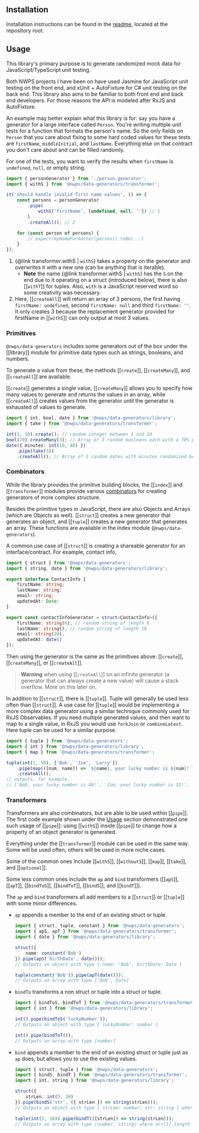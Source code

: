 ## Installation

Installation instructions can be found in the [readme](../../index.html), located at the repository root.

## Usage

This library's primary purpose is to generate randomized mock data for JavaScript/TypeScript unit testing.

Both NWPS projects I have been on have used Jasmine for JavaScript unit testing on the front end, and xUnit + AutoFixture for C# unit testing on the back end. This library also aims to be familiar to both front end and back end developers. For those reasons the API is modeled after RxJS and AutoFixture.

An example may better explain what this library is for: say you have a generator for a large interface called `Person`. You're writing multiple unit tests for a function that formats the person's name. So the only fields on `Person` that you care about fixing to some hard coded values for these tests are `firstName`, `middleInitial`, and `lastName`.
Everything else on that contract you don't care about and can be filled randomly.

For one of the tests, you want to verify the results when `firstName` is `undefined`, `null`, or empty string.

```typescript
import { personGenerator } from './person.generator';
import { withS } from '@nwps/data-generators/transformer';

it('should handle invalid first name values', () => {
    const persons = personGenerator
        .pipe(
            withS('firstName', [undefined, null, '']) // 1
        )
        .createAll(); // 2

    for (const person of persons) {
        // expect(myNameFormatter(person)).toBe(...)
    }
});
```

1. {@link transformer.withS | `withS`} takes a property on the generator and overwrites it with a new one (can be anything that is iterable).
    - **Note** the name {@link transformer.withS | `withS`} has the `S` on the end due to it operating on a struct (introduced below), there is also [[`withT`]] for tuples. Also, `with` is a JavaScript reserved word so some creativity was necessary.
2. Here, [[`createAll`]] will return an array of 3 persons, the first having `firstName: undefined`, second `firstName: null` and third `firstName: ''`.
   It only creates 3 because the replacement generator provided for firstName in [[`withS`]] can only output at most 3 values.

### Primitives

`@nwps/data-generators` includes some generators out of the box under the [[library]] module for primitive data types such as strings, booleans, and numbers.

To generate a value from these, the methods [[`create`]], [[`createMany`]], and [[`createAll`]] are available.

[[`create`]] generates a single value, [[`createMany`]] allows you to specify how many values to generate and returns the values in an array, while [[`createAll`]] creates values from the generator until the generator is exhausted of values to generate.

```typescript
import { int, bool, date } from '@nwps/data-generators/library';
import { take } from '@nwps/data-generators/transformer';

int(1, 10).create(); // random integer between 1 and 10
bool(70).createMany(3); // Array of 3 random booleans each with a 70% probability of being true
date({ minutes: int(10, 40) })
    .pipe(take(3))
    .createAll(); // Array of 3 random dates with minutes randomized between 10 and 40
```

### Combinators

While the library provides the primitive building blocks, the [[`index`]] and [[`transformer`]] modules provide various [combinators](https://en.wikipedia.org/wiki/Combinatory_logic#In_computing) for creating generators of more complex structure.

Besides the primitive types in JavaScript, there are also Objects and Arrays (which are Objects as well). [[`struct`]] creates a new generator that generates an object, and [[`tuple`]] creates a new generator that generates an array. These functions are available in the index module (`@nwps/data-generators`).

A common use case of [[`struct`]] is creating a shareable generator for an interface/contract. For example, contact info,

```typescript
import { struct } from '@nwps/data-generators';
import { string, date } from '@nwps/data-generators/library';

export interface ContactInfo {
    firstName: string;
    lastName: string;
    email: string;
    updatedAt: Date;
}

export const contactInfoGenerator = struct<ContactInfo>({
    firstName: string(6), // random string of length 6
    lastName: string(), // random string of length 10
    email: string(20),
    updatedAt: date()
});
```

Then using the generator is the same as the primitives above: [[`create`]], [[`createMany`]], or [[`createAll`]].

> **Warning** when using [[`createAll`]] on an infinite generator (a generator that can always create a new value) will cause a stack overflow. More on this later on.

In addition to [[`struct`]], there is [[`tuple`]]. Tuple will generally be used less often than [[`struct`]]. A use case for [[`tuple`]] would be implementing a more complex data generator
using a similar technique commonly used for RxJS Observables. If you need multiple generated values, and then want to map to a single value, in RxJS you would use `forkJoin` or `combineLatest`. Here tuple can be used for a similar purpose.

```typescript
import { tuple } from '@nwps/data-generators';
import { int } from '@nwps/data-generators/library';
import { map } from '@nwps/data-generators/transformer';

tuple(int(1, 50), ['Bob', 'Jim', 'Larry'])
    .pipe(map(([num, name]) => `${name}, your lucky number is ${num}!`))
    .createAll();
// outputs, for example,
// ['Bob, your lucky number is 48!', 'Jim, your lucky number is 32!', 'Larry, your lucky number is 7!']
```

### Transformers

Transformers are also combinators, but are able to be used within [[`pipe`]]. The first code example shown under the [Usage](#usage) section demonstrated one such usage of [[`pipe`]]: using [[`withS`]] inside [[`pipe`]] to change how a property of an object generator is generated.

Everything under the [[`transformer`]] module can be used in the same way. Some will be used often, others will be used in more niche cases.

Some of the common ones include [[`withS`]], [[`withoutS`]], [[`map`]], [[`take`]], and [[`optional`]].

Some less common ones include the `ap` and `bind` transformers ([[`apS`]], [[`apT`]], [[`bindToS`]], [[`bindToT`]], [[`bindS`]], and [[`bindT`]]).

The `ap` and `bind` transformers all add members to a [[`struct`]] or [[`tuple`]] with some minor differences.

-   `ap` appends a member to the end of an existing struct or tuple.

    ```ts
    import { struct, tuple, constant } from '@nwps/data-generators';
    import { apS, apT } from '@nwps/data-generators/transformer';
    import { date } from '@nwps/data-generators/library';

    struct({
        name: constant('Bob')
    }).pipe(apS('birthDate', date()));
    // Outputs an object with type { name: 'Bob', birthDate: Date }

    tuple(constant('Bob')).pipe(apT(date()));
    // Outputs an array with type ['Bob', Date]
    ```

-   `bindTo` transforms a non struct or tuple into a struct or tuple.

    ```ts
    import { bindToS, bindToT } from '@nwps/data-generators/transformer';
    import { int } from '@nwps/data-generators/library';

    int().pipe(bindToS('luckyNumber'));
    // Outputs an object with type { luckyNumber: number }

    int().pipe(bindToT());
    // Outputs an array with type [number]
    ```

-   `bind` appends a member to the end of an existing struct or tuple just as `ap` does, but allows you to use the existing values.

    ```ts
    import { struct, tuple } from '@nwps/data-generators';
    import { bindS, bindT } from '@nwps/data-generators/transformer';
    import { int, string } from '@nwps/data-generators/library';

    struct({
        strLen: int(5, 10)
    }).pipe(bindS('str', ({ strLen }) => string(strLen)));
    // Outputs an object with type { strLen: number; str: string } where str.length = strLen

    tuple(int(5, 10)).pipe(bindT(([strLen]) => string(strLen)));
    // Outputs an array with type [number, string] where arr[1].length = arr[0]
    ```
